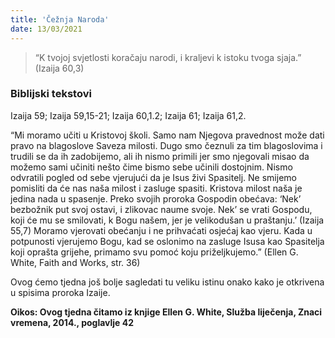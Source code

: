 ```yaml
---
title: 'Čežnja Naroda'
date: 13/03/2021
---
```


> <p></p>
>“K tvojoj svjetlosti koračaju narodi, i kraljevi k istoku tvoga sjaja.” (Izaija 60,3)

### Biblijski tekstovi
Izaija 59; Izaija 59,15-21; Izaija 60,1.2; Izaija 61; Izaija 61,2.

“Mi moramo učiti u Kristovoj školi. Samo nam Njegova pravednost može dati pravo na blagoslove Saveza milosti. Dugo smo čeznuli za tim blagoslovima i trudili se da ih zadobijemo, ali ih nismo primili jer smo njegovali misao da možemo sami učiniti nešto čime bismo sebe učinili dostojnim. Nismo odvratili pogled od sebe vjerujući da je Isus živi Spasitelj. Ne smijemo pomisliti da će nas naša milost i zasluge spasiti. Kristova milost naša je jedina nada u spasenje. Preko svojih proroka Gospodin obećava: ‘Nek’ bezbožnik put svoj ostavi, i zlikovac naume svoje. Nek’ se vrati Gospodu, koji će mu se smilovati, k Bogu našem, jer je velikodušan u praštanju.’ (Izaija 55,7) Moramo vjerovati obećanju i ne prihvaćati osjećaj kao vjeru. Kada u potpunosti vjerujemo Bogu, kad se oslonimo na zasluge Isusa kao Spasitelja koji oprašta grijehe, primamo svu pomoć koju priželjkujemo.” (Ellen G. White, Faith and Works, str. 36)

Ovog ćemo tjedna još bolje sagledati tu veliku istinu onako kako je otkrivena u spisima proroka Izaije.

**Oikos: Ovog tjedna čitamo iz knjige Ellen G. White, Služba liječenja, Znaci vremena, 2014., poglavlje 42**